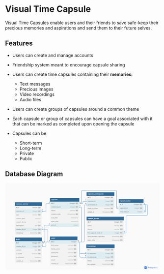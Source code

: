 # Visual Time Capsule
Visual Time Capsules enable users and their friends to save safe-keep their precious memories and aspirations and send them to their future selves.

## Features
 - Users can create and manage accounts
 
 - Friendship system meant to encourage capsule sharing
 
 - Users can create time capsules containing their **memories:**
    - Text messages
    - Precious images
    - Video recordings
    - Audio files
   
 - Users can create groups of capsules around a common theme
 
 - Each capsule or group of capsules can have a goal associated with it that can be marked as completed upon opening the capsule
 
 - Capsules can be:
    - Short-term
    - Long-term
    - Private
    - Public

## Database Diagram
![DB Diagram](https://github.com/bogiplump/Visual-Time-Capsule/blob/main/database%20diagram.png)
